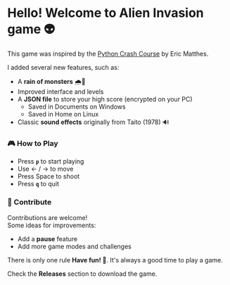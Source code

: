 # Hello! Welcome to Alien Invasion game 👽

This game was inspired by the [Python Crash Course](https://github.com/ehmatthes/pcc_3e) by Eric Matthes.  

I added several new features, such as:  
- A **rain of monsters** 🌧️👾  
- Improved interface and levels  
- A **JSON file** to store your high score (encrypted on your PC)  
  - Saved in Documents on Windows  
  - Saved in Home on Linux  
- Classic **sound effects** originally from Taito (1978) 🔊  

### 🎮 How to Play
- Press **`p`** to start playing  
- Use ← / → to move
- Press Space to shoot
- Press **`q`** to quit  

### 🚀 Contribute
Contributions are welcome!  
Some ideas for improvements:  
- Add a **pause** feature 
- Add more game modes and challenges  

There is only one rule **Have fun! 🎉**. It's always a good time to play a game.

Check the **Releases** section to download the game.
